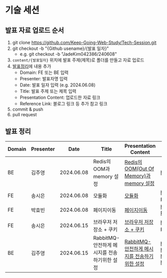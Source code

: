 # 기술 세션

## 발표 자료 업로드 순서

1. git clone https://github.com/Keep-Going-Web-Study/Tech-Session.git
2. git checkout -b "{Github usename}/{발표 일자}"
   - e.g. git checkout -b "JadeKim042386/240608"
3. `content/{발표일자}` 위치에 발표 주제(제목)로 폴더를 만들고 자료 업로드
4. [발표정리](#발표-정리)에 내용 추가
   - Domain: FE 또는 BE 입력
   - Presenter: 발표자명 입력
   - Date: 발표 일자 입력 (e.g. 2024.06.08)
   - Title: 발표 주제 또는 제목 입력
   - Presentation Content: 업로드한 자료 링크
   - Reference Link: 블로그 링크 등 추가 참고 링크
5. commit & push
6. pull request

## 발표 정리

| Domain | Presenter | Date       | Title                     | Presentation Content                                                                              | Reference Link                                                                                     |
| ------ | --------- | ---------- | ------------------------- | ------------------------------------------------------------------------------------------------- | -------------------------------------------------------------------------------------------------- |
| BE     | 김주영    | 2024.06.08 | Redis의 OOM과 memory 설정 | [Redis의 OOM(Out Of Memory)과 memory 설정](./content/2024_06_08/Redis의%20OOM과%20memory%20설정/) | https://kjy042386.tistory.com/539                                                                  |
| FE     | 송시은    | 2024.06.08 | 모듈화                    | [모듈화](./content/2024_06_08/모듈화/)                                                            | https://sienna-planet.notion.site/746b3cbe45424d15b3c32f42e6be9dda |                                                                                                 |
| FE     | 박효빈    | 2024.06.08 | 페이지이동                | [페이지이동](./content/2024_06_08/페이지이동)                                                     | https://simple-relish-748.notion.site/JavaScript-HTML-React-d2d90bd92f71444fbff2bde0620f712f?pvs=4 |
| FE     | 송시은    | 2024.06.15 | 브라우저 저장소 + 쿠키    | [브라우저 저장소 + 쿠키](./content/2024_06_15/브라우저%20저장소%20+%20쿠키/)                      | https://sienna-planet.notion.site/1fa3fc63d5e54776bcc8dd7c90252d39 |
| BE     | 김주영    | 2024.06.15 | RabbitMQ-안전하게 메시지를 전송하기위한 설정 | [RabbitMQ-안전하게 메시지를 전송하기위한 설정](./content/2024_06_15/RabbitMQ-안전하게%20메시지를%20전송하기위한%20설정) | https://kjy042386.tistory.com/544 <br> https://kjy042386.tistory.com/545 <br> https://kjy042386.tistory.com/546 <br> https://kjy042386.tistory.com/547                                  |
